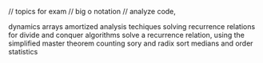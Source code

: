 // topics for exam
// big o notation
// analyze code, 

dynamics arrays
amortized analysis techiques
solving recurrence relations for divide and conquer algorithms
    solve a recurrence relation, using the simplified master theorem
counting sory and radix sort
medians and order statistics